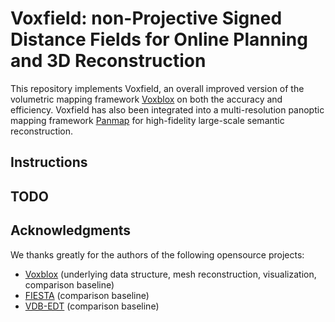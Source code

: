 # Voxfield: non-Projective Signed Distance Fields for Online Planning and 3D Reconstruction

This repository implements Voxfield, an overall improved version of the volumetric mapping framework [Voxblox](https://github.com/ethz-asl/voxblox) on both the accuracy and efficiency. 
Voxfield has also been integrated into a multi-resolution panoptic mapping framework [Panmap](https://github.com/YuePanEdward/panoptic_mapping) for high-fidelity large-scale semantic reconstruction.


## Instructions

## TODO


## Acknowledgments
We thanks greatly for the authors of the following opensource projects: 

- [Voxblox](https://github.com/ethz-asl/voxblox) (underlying data structure, mesh reconstruction, visualization, comparison baseline)
- [FIESTA](https://github.com/HKUST-Aerial-Robotics/FIESTA) (comparison baseline)
- [VDB-EDT](https://github.com/zhudelong/VDB-EDT) (comparison baseline)